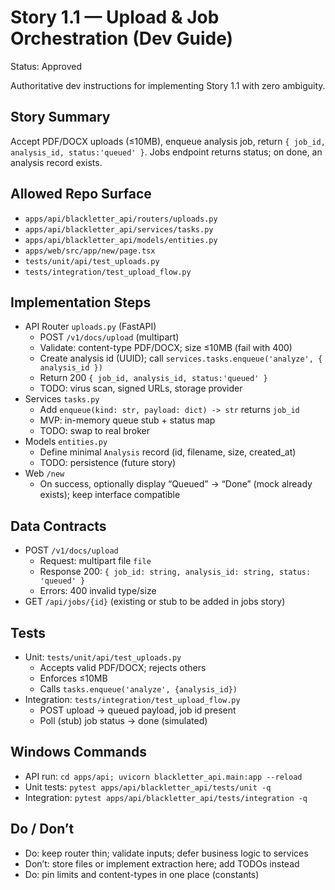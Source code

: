 # Story 1.1 — Upload & Job Orchestration (Dev Guide)
Status: Approved

Authoritative dev instructions for implementing Story 1.1 with zero ambiguity.

## Story Summary
Accept PDF/DOCX uploads (≤10MB), enqueue analysis job, return `{ job_id, analysis_id, status:'queued' }`. Jobs endpoint returns status; on done, an analysis record exists.

## Allowed Repo Surface
- `apps/api/blackletter_api/routers/uploads.py`
- `apps/api/blackletter_api/services/tasks.py`
- `apps/api/blackletter_api/models/entities.py`
- `apps/web/src/app/new/page.tsx`
- `tests/unit/api/test_uploads.py`
- `tests/integration/test_upload_flow.py`

## Implementation Steps
- API Router `uploads.py` (FastAPI)
  - POST `/v1/docs/upload` (multipart)
  - Validate: content-type PDF/DOCX; size ≤10MB (fail with 400)
  - Create analysis id (UUID); call `services.tasks.enqueue('analyze', { analysis_id })`
  - Return 200 `{ job_id, analysis_id, status:'queued' }`
  - TODO: virus scan, signed URLs, storage provider
- Services `tasks.py`
  - Add `enqueue(kind: str, payload: dict) -> str` returns `job_id`
  - MVP: in-memory queue stub + status map
  - TODO: swap to real broker
- Models `entities.py`
  - Define minimal `Analysis` record (id, filename, size, created_at)
  - TODO: persistence (future story)
- Web `/new`
  - On success, optionally display “Queued” → “Done” (mock already exists); keep interface compatible

## Data Contracts
- POST `/v1/docs/upload`
  - Request: multipart file `file`
  - Response 200: `{ job_id: string, analysis_id: string, status: 'queued' }`
  - Errors: 400 invalid type/size
- GET `/api/jobs/{id}` (existing or stub to be added in jobs story)

## Tests
- Unit: `tests/unit/api/test_uploads.py`
  - Accepts valid PDF/DOCX; rejects others
  - Enforces ≤10MB
  - Calls `tasks.enqueue('analyze', {analysis_id})`
- Integration: `tests/integration/test_upload_flow.py`
  - POST upload → queued payload, job id present
  - Poll (stub) job status → done (simulated)

## Windows Commands
- API run: `cd apps/api; uvicorn blackletter_api.main:app --reload`
- Unit tests: `pytest apps/api/blackletter_api/tests/unit -q`
- Integration: `pytest apps/api/blackletter_api/tests/integration -q`

## Do / Don’t
- Do: keep router thin; validate inputs; defer business logic to services
- Don’t: store files or implement extraction here; add TODOs instead
- Do: pin limits and content-types in one place (constants)
